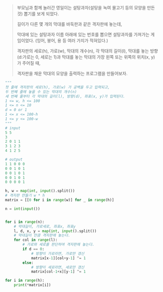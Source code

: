 > 부모님과 함께 놀러간 영일이는
> 설탕과자(설탕을 녹여 물고기 등의 모양을 만든 것) 뽑기를 보게 되었다.
>
> 길이가 다른 몇 개의 막대를 바둑판과 같은 격자판에 놓는데,
>
> 막대에 있는 설탕과자 이름 아래에 있는 번호를 뽑으면 설탕과자를 가져가는 게임이었다.
> (잉어, 붕어, 용 등 여러 가지가 적혀있다.)
>
> 격자판의 세로(h), 가로(w), 막대의 개수(n), 각 막대의 길이(l),
> 막대를 놓는 방향(d:가로는 0, 세로는 1)과
> 막대를 놓는 막대의 가장 왼쪽 또는 위쪽의 위치(x, y)가 주어질 때,
> 
> 격자판을 채운 막대의 모양을 출력하는 프로그램을 만들어보자.


```python
"""
첫 줄에 격자판의 세로(h), 가로(w) 가 공백을 두고 입력되고,
두 번째 줄에 놓을 수 있는 막대의 개수(n)
세 번째 줄부터 각 막대의 길이(l), 방향(d), 좌표(x, y)가 입력된다.
1 <= w, h <= 100
1 <= n <= 10
d = 0 or 1
1 <= x <= 100-h
1 <= y <= 100-w
"""
# input
5 5
3
2 0 1 1
3 1 2 3
4 1 2 5

# output
1 1 0 0 0
0 0 1 0 1
0 0 1 0 1
0 0 1 0 1
0 0 0 0 1
```

```python
h, w = map(int, input().split())
# 격자판 만들기 w * h
matrix = [[0 for i in range(w)] for _ in range(h)]

n = int(input())


for i in range(n):
    # 막대길이, 가로세로, 좌표x, 좌표y
    l, d, x, y = map(int, input().split())
    # 막대길이 만큼 격자판에 놓는다.
    for col in range(l):
        # 가로와 세로를 판단하여 격자판에 놓는다.
        if d == 0:
            # 방향이 가로라면, 가로만 갱신
            matrix[x-1][col+y-1] ^= 1
        else:
            # 방향이 세로라면, 세로만 갱신
            matrix[col-1+x][y-1] ^= 1

for i in range(h):
    print(*matrix[i])
```